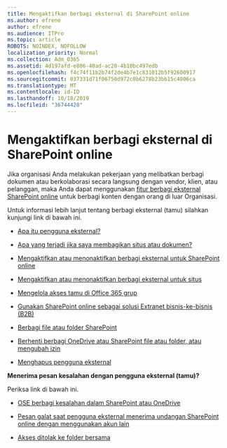 ```yaml
---
title: Mengaktifkan berbagi eksternal di SharePoint online
ms.author: efrene
author: efrene
ms.audience: ITPro
ms.topic: article
ROBOTS: NOINDEX, NOFOLLOW
localization_priority: Normal
ms.collection: Adm_O365
ms.assetid: 4d197afd-e806-40ad-ac20-4b10bc497edb
ms.openlocfilehash: f4c74f11b2b74f2de4b7e1c831012b5f92600917
ms.sourcegitcommit: 037331d71f06750d972c0b6278b23bb15c4806ca
ms.translationtype: MT
ms.contentlocale: id-ID
ms.lasthandoff: 10/18/2019
ms.locfileid: "36744428"
---
```

# <a name="enable-external-sharing-in-sharepoint-online"></a>Mengaktifkan berbagi eksternal di SharePoint online

Jika organisasi Anda melakukan pekerjaan yang melibatkan berbagi dokumen atau berkolaborasi secara langsung dengan vendor, klien, atau pelanggan, maka Anda dapat menggunakan [fitur berbagi eksternal SharePoint online](https://docs.microsoft.com/sharepoint/external-sharing-overview) untuk berbagi konten dengan orang di luar Organisasi.

Untuk informasi lebih lanjut tentang berbagi eksternal (tamu) silahkan kunjungi link di bawah ini.

- [Apa itu pengguna eksternal?](https://docs.microsoft.com/sharepoint/external-sharing-overview#what-is-an-external-user)

- [Apa yang terjadi jika saya membagikan situs atau dokumen?](https://docs.microsoft.com/sharepoint/external-sharing-overview#what-happens-when-i-share-a-site-or-document)

- [Mengaktifkan atau menonaktifkan berbagi eksternal untuk SharePoint online](https://docs.microsoft.com/sharepoint/turn-external-sharing-on-or-off)

- [Mengaktifkan atau menonaktifkan berbagi eksternal untuk situs](https://docs.microsoft.com/sharepoint/change-external-sharing-site)

- [Mengelola akses tamu di Office 365 grup](https://docs.microsoft.com/office365/admin/create-groups/manage-guest-access-in-groups?view=o365-worldwide)

- [Gunakan SharePoint online sebagai solusi Extranet bisnis-ke-bisnis (B2B)](https://docs.microsoft.com/sharepoint/create-b2b-extranet)

- [Berbagi file atau folder SharePoint](https://support.office.com/article/share-sharepoint-files-or-folders-1fe37332-0f9a-4719-970e-d2578da4941c)

- [Berhenti berbagi OneDrive atau SharePoint file atau folder, atau mengubah izin](https://support.office.com/article/stop-sharing-onedrive-or-sharepoint-files-or-folders-or-change-permissions-0a36470f-d7fe-40a0-bd74-0ac6c1e13323)

- [Menghapus pengguna eksternal](https://docs.microsoft.com/sharepoint/remove-users#delete-a-guest-from-the-microsoft-365-admin-center)

**Menerima pesan kesalahan dengan pengguna eksternal (tamu)?**

Periksa link di bawah ini. 

- [OSE berbagi kesalahan dalam SharePoint atau OneDrive](https://docs.microsoft.com/sharepoint/sharepoint-onedrive-error-message)

- [Pesan galat saat pengguna eksternal menerima undangan SharePoint online dengan menggunakan akun lain](https://docs.microsoft.com/sharepoint/support/sharing-and-permissions/error-when-external-user-accepts-an-invitation-by-using-another-account)

- [Akses ditolak ke folder bersama](https://docs.microsoft.com/sharepoint/support/sharing-and-permissions/cannot-access-shared-folder)
